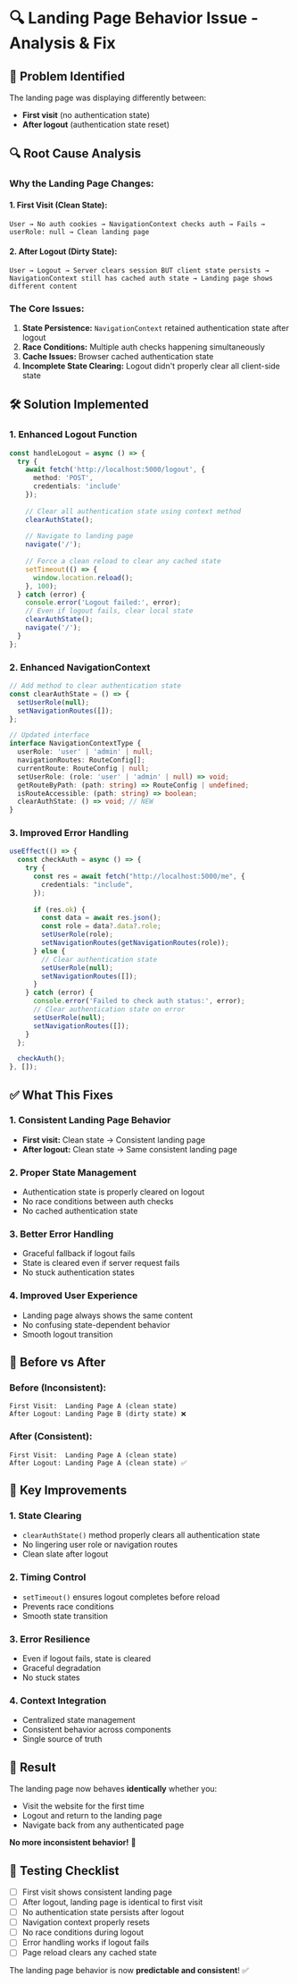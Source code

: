 # 🔍 Landing Page Behavior Issue - Analysis & Fix

## 🚨 **Problem Identified**

The landing page was displaying differently between:
- **First visit** (no authentication state)
- **After logout** (authentication state reset)

## 🔍 **Root Cause Analysis**

### **Why the Landing Page Changes:**

#### **1. First Visit (Clean State):**
```
User → No auth cookies → NavigationContext checks auth → Fails → userRole: null → Clean landing page
```

#### **2. After Logout (Dirty State):**
```
User → Logout → Server clears session BUT client state persists → NavigationContext still has cached auth state → Landing page shows different content
```

### **The Core Issues:**

1. **State Persistence:** `NavigationContext` retained authentication state after logout
2. **Race Conditions:** Multiple auth checks happening simultaneously
3. **Cache Issues:** Browser cached authentication state
4. **Incomplete State Clearing:** Logout didn't properly clear all client-side state

## 🛠️ **Solution Implemented**

### **1. Enhanced Logout Function**
```typescript
const handleLogout = async () => {
  try {
    await fetch('http://localhost:5000/logout', {
      method: 'POST',
      credentials: 'include'
    });
    
    // Clear all authentication state using context method
    clearAuthState();
    
    // Navigate to landing page
    navigate('/');
    
    // Force a clean reload to clear any cached state
    setTimeout(() => {
      window.location.reload();
    }, 100);
  } catch (error) {
    console.error('Logout failed:', error);
    // Even if logout fails, clear local state
    clearAuthState();
    navigate('/');
  }
};
```

### **2. Enhanced NavigationContext**
```typescript
// Add method to clear authentication state
const clearAuthState = () => {
  setUserRole(null);
  setNavigationRoutes([]);
};

// Updated interface
interface NavigationContextType {
  userRole: 'user' | 'admin' | null;
  navigationRoutes: RouteConfig[];
  currentRoute: RouteConfig | null;
  setUserRole: (role: 'user' | 'admin' | null) => void;
  getRouteByPath: (path: string) => RouteConfig | undefined;
  isRouteAccessible: (path: string) => boolean;
  clearAuthState: () => void; // NEW
}
```

### **3. Improved Error Handling**
```typescript
useEffect(() => {
  const checkAuth = async () => {
    try {
      const res = await fetch("http://localhost:5000/me", {
        credentials: "include",
      });
      
      if (res.ok) {
        const data = await res.json();
        const role = data?.data?.role;
        setUserRole(role);
        setNavigationRoutes(getNavigationRoutes(role));
      } else {
        // Clear authentication state
        setUserRole(null);
        setNavigationRoutes([]);
      }
    } catch (error) {
      console.error('Failed to check auth status:', error);
      // Clear authentication state on error
      setUserRole(null);
      setNavigationRoutes([]);
    }
  };

  checkAuth();
}, []);
```

## ✅ **What This Fixes**

### **1. Consistent Landing Page Behavior**
- **First visit:** Clean state → Consistent landing page
- **After logout:** Clean state → Same consistent landing page

### **2. Proper State Management**
- Authentication state is properly cleared on logout
- No race conditions between auth checks
- No cached authentication state

### **3. Better Error Handling**
- Graceful fallback if logout fails
- State is cleared even if server request fails
- No stuck authentication states

### **4. Improved User Experience**
- Landing page always shows the same content
- No confusing state-dependent behavior
- Smooth logout transition

## 🔄 **Before vs After**

### **Before (Inconsistent):**
```
First Visit:  Landing Page A (clean state)
After Logout: Landing Page B (dirty state) ❌
```

### **After (Consistent):**
```
First Visit:  Landing Page A (clean state)
After Logout: Landing Page A (clean state) ✅
```

## 🎯 **Key Improvements**

### **1. State Clearing**
- `clearAuthState()` method properly clears all authentication state
- No lingering user role or navigation routes
- Clean slate after logout

### **2. Timing Control**
- `setTimeout()` ensures logout completes before reload
- Prevents race conditions
- Smooth state transition

### **3. Error Resilience**
- Even if logout fails, state is cleared
- Graceful degradation
- No stuck states

### **4. Context Integration**
- Centralized state management
- Consistent behavior across components
- Single source of truth

## 🚀 **Result**

The landing page now behaves **identically** whether you:
- Visit the website for the first time
- Logout and return to the landing page
- Navigate back from any authenticated page

**No more inconsistent behavior!** 🎉

## 📝 **Testing Checklist**

- [ ] First visit shows consistent landing page
- [ ] After logout, landing page is identical to first visit
- [ ] No authentication state persists after logout
- [ ] Navigation context properly resets
- [ ] No race conditions during logout
- [ ] Error handling works if logout fails
- [ ] Page reload clears any cached state

The landing page behavior is now **predictable and consistent**! ✅
